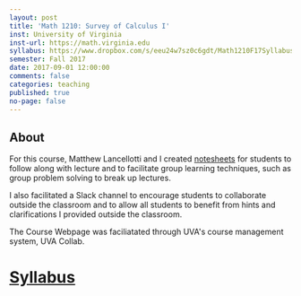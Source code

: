 ```yaml
---
layout: post
title: 'Math 1210: Survey of Calculus I'
inst: University of Virginia
inst-url: https://math.virginia.edu
syllabus: https://www.dropbox.com/s/eeu24w7sz0c6gdt/Math1210F17Syllabus.pdf?dl=0
semester: Fall 2017
date: 2017-09-01 12:00:00
comments: false
categories: teaching
published: true
no-page: false
---
```


About
---
For this course, Matthew Lancellotti and I created [notesheets](https://mareoraft.github.io/MATH-Calc/1210.html) for students to follow along with lecture and to facilitate group learning techniques, such as group problem solving to break up lectures.

I also facilitated a Slack channel to encourage students to collaborate outside the classroom and to allow all students to benefit from hints and clarifications I provided outside the classroom. 

The Course Webpage was faciliatated through UVA's course management system, UVA Collab.

[Syllabus](https://www.dropbox.com/s/eeu24w7sz0c6gdt/Math1210F17Syllabus.pdf?dl=0)
===
